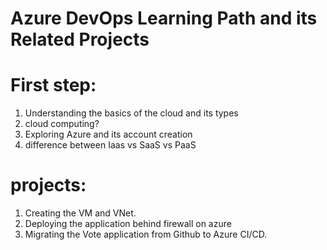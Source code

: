 # Azure DevOps Learning Path and its Related Projects

# First step:
1. Understanding the basics of the cloud and its types
2. cloud computing?
3. Exploring Azure and its account creation
4. difference between Iaas vs SaaS vs PaaS

# projects:
1. Creating the VM and VNet.
2. Deploying the application behind firewall on azure
3. Migrating the Vote application from Github to Azure CI/CD.

